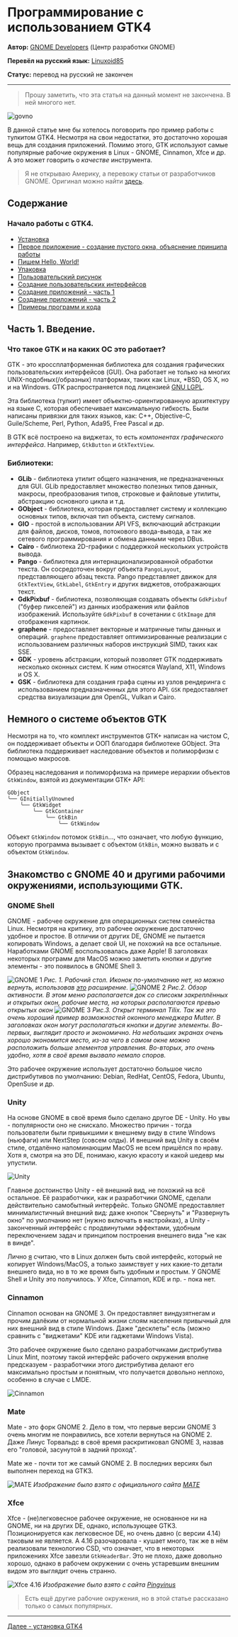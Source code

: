 # Программирование с использованием GTK4

**Автор:** [GNOME Developers](https://developer.gnome.org/) (Центр разработки GNOME)

**Перевёл на русский язык:** [Linuxoid85](https://www.vk.com/linuxoid85)

**Статус:** перевод на русский не закончен

***

> Прошу заметить, что эта статья на данный момент не закончена. В ней многого нет.

![govno](docs1.png)

В данной статье мне бы хотелось поговорить про пример работы с тулкитом GTK4. Несмотря на свои недостатки, это достаточно хорошая вещь для создания приложений. Помимо этого, GTK используют самые популярные рабочие окружения в Linux - GNOME, Cinnamon, Xfce и др. А это может говорить о *качестве* инструмента.

> Я не открываю Америку, а перевожу статьи от разработчиков GNOME. Оригинал можно найти [здесь](https://developer.gnome.org/gtk4/stable).


## Содержание
### Начало работы с GTK4.
* [Установка](prepare/install.md)
* [Первое приложение - создание пустого окна, объяснение принципа работы](prog/gtk1.md)
* [Пишем Hello, World!](prog/gtk2.md)
* [Упаковка](prog/gtk3.md)
* [Пользовательский рисунок](prog/gtk4.md)
* [Создание пользовательских интерфейсов](prog/gtk5.md)
* [Создание приложений - часть 1](prog/gtk6.md)
* [Создание приложений - часть 2](prog/gtk7.md)
* [Примеры программ и кода](prog/programs.md)

## Часть 1. Введение.
### Что такое GTK и на каких ОС это работает?
GTK - это кроссплатформенная библиотека для создания графических пользовательских интерфейсов (GUI). Она работает не только на многих UNIX-подобных(/образных) платформах, таких как Linux, *BSD, OS X, но и на Windows. GTK распространяется под лицензией [GNU LGPL](https://ru.wikipedia.org/wiki/GNU_Lesser_General_Public_License).

Эта библиотека (тулкит) имеет объектно-ориентированную архитектуру на языке С, которая обеспечивает максимальную гибкость. Были написаны привязки для таких языков, как: C++, Objective-C, Guile/Scheme, Perl, Python, Ada95, Free Pascal и др.

В GTK всё построено на виджетах, то есть *компонентах графического интерфейса*. Например, `GtkButton` и `GtkTextView`.

### Библиотеки:
* **GLib** - библиотека утилит общего назначения, не предназначенных для GUI. GLib предоставляет множество полезных типов данных, макросы, преобразования типов, строковые и файловые утилиты, абстракцию основного цикла и т.д.
* **GObject** - библиотека, которая предоставляет систему и коллекцию основных типов, включая тип объекта, систему сигналов.
* **GIO** - простой в использовании API VFS, включающий абстракции для файлов, дисков, томов, потокового ввода-вывода, а так же сетевого программирования и обмена данными через DBus.
* **Cairo** - библиотека 2D-графики с поддержкой нескольких устройств вывода.
* **Pango** - библиотека для интернационализированной обработки текста. Он сосредоточен вокруг объекта `PangoLayout`, представляющего абзац текста. Pango представляет движок для `GtkTextView`, `GtkLabel`, `GtkEntry` и других виджетов, отображающих текст.
* **GdkPixbuf** - библиотека, позволяющая создавать объекты `GdkPixbuf` ("буфер пикселей") из данных изображения или файлов изображений. Используйте `GdkPixbuf` в сочетании с `GtkImage` для отображения картинок.
* **graphene** - предоставляет векторные и матричные типы данных и операций. `graphene` предоставляет оптимизированные реализации с использованием различных наборов инструкций SIMD, таких как SSE.
* **GDK** - уровень абстракции, который позволяет GTK поддерживать несколько оконных систем. К ним относятся Wayland, X11, Windows и OS X.
* **GSK** - библиотека для создания графа сцены из узлов рендеринга с использованием предназначенных для этого API. `GSK` предоставляет средства визуализации для OpenGL, Vulkan и Cairo.

## Немного о системе объектов GTK
Несмотря на то, что комплект инструментов GTK+ написан на чистом C, он поддерживает объекты и ООП благодаря библиотеке GObject. Эта библиотека поддерживает наследование объектов и полиморфизм с помощью макросов.

Образец наследования и полиморфизма на примере иерархии объектов `GtkWindow`, взятой из документации GTK+ API:
```
GObject
╰── GInitiallyUnowned
    ╰── GtkWidget
        ╰── GtkContainer
            ╰── GtkBin
                ╰── GtkWindow
```

Объект `GtkWindow` потомок `GtkBin`..., что означает, что любую функцию, которую программа вызывает с объектом `GtkBin`, можно вызвать и с объектом `GtkWindow`.

## Знакомство с GNOME 40 и другими рабочими окружениями, использующими GTK.

### GNOME Shell
GNOME - рабочее окружение для операционных систем семейства Linux. Несмотря на критику, это рабочее окружение достаточно удобное и простое. В отличии от других DE, GNOME не пытается копировать Windows, а делает свой UI, не похожий на все остальные. Наработками GNOME воспользовалась даже Apple! В заголовках некоторых программ для MacOS можно заметить кнопки и другие элементы - это появилось в GNOME Shell 3.

![GNOME 1](pic/gnome1.png)
*Рис. 1. Рабочий стол. Иконок по-умолчанию нет, но можно вернуть, использовав [это](https://extensions.gnome.org/extension/2087/desktop-icons-ng-ding/) расширение.*
![GNOME 2](pic/gnome2.png)
*Рис.2. Обзор активности. В этом меню располагается док со списокм закреплённых и открытых окон, рабочие места, на которых располагаются превью открытых окон*
![GNOME 3](pic/gnome3.png)
*Рис.3. Открыт терминал Tilix. Так же это очень хороший пример возможностей оконного менеджера Mutter. В заголовках окон могут располагаться кнопки и другие элементы. Во-первых, выглядит просто и экономично. На небольших экранах очень хорошо экономится место, из-за чего в самом окне можно расположить больше элементов управления. Во-вторых, это очень удобно, хотя в своё время вызвало немало споров.*

Это рабочее окружение использует достаточно большое число дистрибутивов по умолчанию: Debian, RedHat, CentOS, Fedora, Ubuntu, OpenSuse и др.

### Unity

На основе GNOME в своё время было сделано другое DE - Unity. Но увы - популярности оно не снискало. Множество причин - тогда пользователи были привыкшими к внешнему виду в стиле Windows (ньюфаги) или NextStep (совсем олды). И внешний вид Unity в своём стиле, отдалённо напоминающим MacOS не всем пришёлся по нраву. Хотя я, смотря на это DE, понимаю, какую красоту и какой шедевр мы упустили.

![Unity](pic/unity.png)

Главное достоинство Unity - её внешний вид, не похожий на всё остальное. Её разработчики, как и разработчики GNOME, сделали действительно самобытный интерфейс. Только GNOME предоставляет минималистичный внешний вид: даже кнопок "Свернуть" и "Развернуть окно" по умолчанию нет (нужно включать в настройках), а Unity - законченный интерфейс с продвинутыми эффектами, удобным переключением задач и принципом построения внешнего вида "не как в винде".

Лично [я](https://www.vk.com/linuxoid85) считаю, что в Linux должен быть свой интерфейс, который не копирует Windows/MacOS, а только заимствует у них какие-то детали внешнего вида, но в то же время быть удобным и простым. У GNOME Shell и Unity это получилось. У Xfce, Cinnamon, KDE и пр. - пока нет.

### Cinnamon

Cinnamon основан на GNOME 3. Он предоставляет виндузятнегам и прочим далёким от нормальной жизни слоям населения привычный для них внешний вид в стиле Windows. Даже "десклеты" есль (можно сравнить с "виджетами" KDE или гаджетами Windows Vista).

Это рабочее окружение было сделано разработчиками дистрибутива Linux Mint, поэтому такой интерфейс рабочего окружения вполне предсказуем - разработчики этого дистрибутива делают его максимально простым и понятным, что получается довольно неплохо, особенно в случае с LMDE.

![Cinnamon](pic/cinnamon.png)

### Mate

Mate - это форк GNOME 2. Дело в том, что первые версии GNOME 3 очень многим не понравились, все хотели вернуться на GNOME 2. Даже Линус Торвальдс в своё время раскритиковал GNOME 3, назвав его "головой, засунутой в задний проход".

Mate же - почти тот же самый GNOME 2. В последних версиях был выполнен переход на GTK3.

![MATE](pic/mate.png)
*Изображение было взято с официального сайта [MATE](https://mate-desktop.org/gallery/1.22/english/)*

### Xfce

Xfce - (не)легковесное рабочее окружение, не основанное ни на GNOME, ни на других DE, однако, использующее GTK3. Позиционируется как легковесное DE, но очень давно (с версии 4.14) таковым не является. А 4.16 разочаровала - кушает много, так же в нём реализовали технологию CSD, что означает, что в некоторых приложениях Xfce завезли `GtkHeaderBar`. Это не плохо, даже довольно хорошо, однако в рабочем окружении с очень устаревшим внешним видом это выглядит очень странно.

![Xfce 4.16](pic/xfce.png)
*Изображение было взято с сайта [Pingvinus](https://pingvinus.ru/news/3315)*

> Есть ещё другие рабочие окружения, но в этой статье рассказано только о самых популярных.
***
[Далее - установка GTK4](prepare/install.md)
